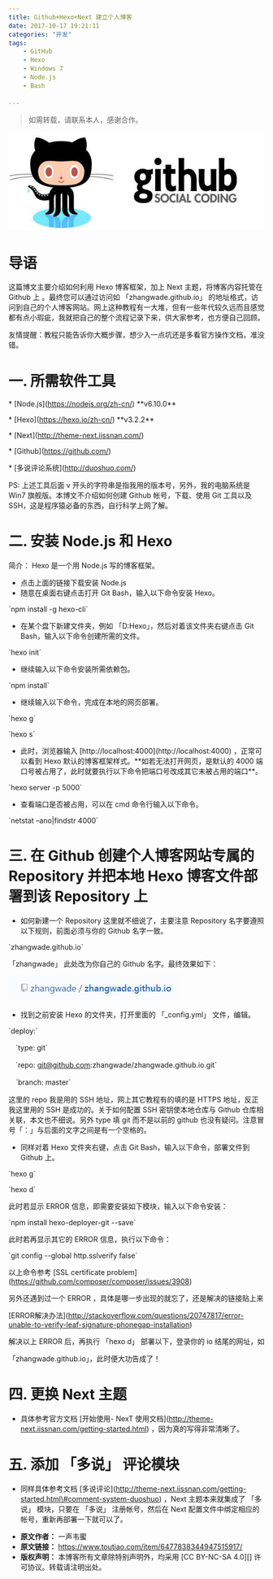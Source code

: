```yaml
---
title: Github+Hexo+Next 建立个人博客
date: 2017-10-17 19:21:11
categories: "开发"
tags:
	- GitHub
	- Hexo
	- Windows 7
	- Node.js
	- Bash

---
```


> 如需转载，请联系本人，感谢合作。

![Github+Hexo+Next 建立个人博客][Github_Hexo_Next]

# 导语 #

这篇博文主要介绍如何利用 Hexo 博客框架，加上 Next 主题，将博客内容托管在 Github 上 。最终您可以通过访问如 「zhangwade.github.io」 的地址格式，访问到自己的个人博客网站。网上这种教程有一大堆，但有一些年代较久远而且感觉都有点小瑕疵，我就把自己的整个流程记录下来，供大家参考，也方便自己回顾。

友情提醒：教程只能告诉你大概步骤，想少入一点坑还是多看官方操作文档，准没错。

# 一. 所需软件工具 #

\* \[Node.js\](https://nodejs.org/zh-cn/) \*\*v6.10.0\*\*

\* \[Hexo\](https://hexo.io/zh-cn/) \*\*v3.2.2\*\*

\* \[Next\](http://theme-next.iissnan.com/)

\* \[Github\](https://github.com/)

\* \[多说评论系统\](http://duoshuo.com/)

PS: 上述工具后面 v 开头的字符串是指我用的版本号，另外，我的电脑系统是 Win7 旗舰版。本博文不介绍如何创建 Github 帐号，下载、使用 Git 工具以及 SSH，这是程序猿必备的东西，自行科学上网了解。

# 二. 安装 Node.js 和 Hexo #

简介： Hexo 是一个用 Node.js 写的博客框架。

 *  点击上面的链接下载安装 Node.js
 *  随意在桌面右键点击打开 Git Bash，输入以下命令安装 Hexo。

\`npm install -g hexo-cli\`

 *  在某个盘下新建文件夹，例如 「D:Hexo」，然后对着该文件夹右键点击 Git Bash，输入以下命令创建所需的文件。

\`hexo init\`

 *  继续输入以下命令安装所需依赖包。

\`npm install\`

 *  继续输入以下命令，完成在本地的网页部署。

\`hexo g\`

\`hexo s\`

 *  此时，浏览器输入 \[http://localhost:4000\](http://localhost:4000) ，正常可以看到 Hexo 默认的博客框架样式。\*\*如若无法打开网页，是默认的 4000 端口号被占用了，此时就要执行以下命令把端口号改成其它未被占用的端口\*\*。

\`hexo server -p 5000\`

 *  查看端口是否被占用，可以在 cmd 命令行输入以下命令。

\`netstat –ano|findstr 4000\`

# 三. 在 Github 创建个人博客网站专属的 Repository 并把本地 Hexo 博客文件部署到该 Repository 上 #

 *  如何新建一个 Repository 这里就不细说了，主要注意 Repository 名字要遵照以下规则，前面必须与你的 Github 名字一致。

\`zhangwade.github.io\`

「zhangwade」 此处改为你自己的 Github 名字。最终效果如下：

![Github+Hexo+Next 建立个人博客][Github_Hexo_Next 1]

 *  找到之前安装 Hexo 的文件夹，打开里面的 「\_config.yml」 文件，编辑。

\`deploy:\`

　\`type: git\`

　\`repo: git@github.com:zhangwade/zhangwade.github.io.git\`

　\`branch: master\`

这里的 repo 我是用的 SSH 地址，网上其它教程有的填的是 HTTPS 地址，反正我这里用的 SSH 是成功的。关于如何配置 SSH 密钥使本地仓库与 Github 仓库相关联，本文也不细说。另外 type 填 git 而不是以前的 github 也没有疑问。注意冒号「：」与后面的文字之间是有一个空格的。

 *  同样对着 Hexo 文件夹右键，点击 Git Bash，输入以下命令，部署文件到 Github 上。

\`hexo g\`

\`hexo d\`

此时若显示 ERROR 信息，即需要安装如下模块，输入以下命令安装：

\`npm install hexo-deployer-git --save\`

此时若再显示其它的 ERROR 信息，执行以下命令：

\`git config --global http.sslverify false\`

以上命令参考 \[SSL certificate problem\](https://github.com/composer/composer/issues/3908)

另外还遇到过一个 ERROR ，具体是哪一步出现的就忘了，还是解决的链接贴上来

\[ERROR解决办法\](http://stackoverflow.com/questions/20747817/error-unable-to-verify-leaf-signature-phonegap-installation)

解决以上 ERROR 后，再执行 「hexo d」 部署以下，登录你的 io 结尾的网址，如

「zhangwade.github.io」，此时便大功告成了！

# 四. 更换 Next 主题 #

 *  具体参考官方文档 \[开始使用- NexT 使用文档\](http://theme-next.iissnan.com/getting-started.html) ，因为真的写得非常清晰了。

# 五. 添加 「多说」 评论模块 #

 *  同样具体参考文档 \[多说评论\](http://theme-next.iissnan.com/getting-started.html\#comment-system-duoshuo) ，Next 主题本来就集成了 「多说」 模块，只要在 「多说」 注册帐号，然后在 Next 配置文件中绑定相应的帐号，重新再部署一下就可以了。


[Github_Hexo_Next]: static/resources/crawler/YJB2-U3FU-YUZ2.jpg
[Github_Hexo_Next 1]: static/resources/crawler/INNV-YVJ2-I32Q.jpg
 *  **原文作者：** 一声韦蜜
 *  **原文链接：** https://www.toutiao.com/item/6477838344947515917/
 *  **版权声明：** 本博客所有文章除特别声明外，均采用 [CC BY-NC-SA 4.0][] 许可协议。转载请注明出处。
